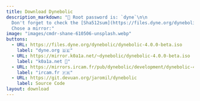 ```yaml
---
title: Download Dynebolic
description_markdown: "🔑 Root password is: `dyne`\n\n
  Don't forget to check the [Sha512sum](https://files.dyne.org/dynebolic/dynebolic-4.0.0-beta.iso.sha512sum)\n\n
  Chose a mirror:"
image: "images/cmdr-shane-610506-unsplash.webp"
buttons:
  - URL: https://files.dyne.org/dynebolic/dynebolic-4.0.0-beta.iso
    label: "dyne.org 🇩🇪"
  - URL: https://mirror.k0a1a.net/~dynebolic/dynebolic-4.0.0-beta.iso
    label: "k0a1a.net 🏴"
  - URL: https://mirrors.ircam.fr/pub/dynebolic/development/dynebolic-4.0.0-beta.iso
    label: "ircam.fr 🇫🇷"
  - URL: https://git.devuan.org/jaromil/dynebolic
    label: Source Code
layout: download
---
```



